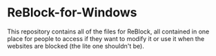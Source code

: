 # ReBlock-for-Windows
This repository contains all of the files for ReBlock, all contained in one place for people to access if they want to modify it or use it when the websites are blocked (the lite one shouldn't be).
